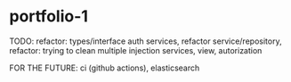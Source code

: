 # portfolio-1

TODO: refactor: types/interface auth services, refactor service/repository, refactor: trying to clean multiple injection services, view, autorization

FOR THE FUTURE: ci (github actions), elasticsearch

